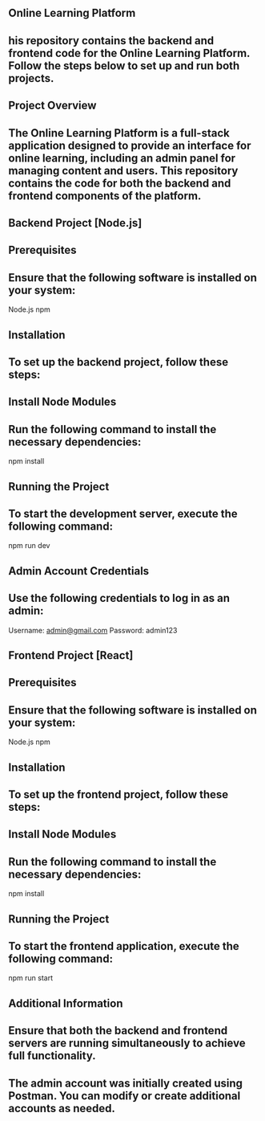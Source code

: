 ## Online Learning Platform

## his repository contains the backend and frontend code for the Online Learning Platform. Follow the steps below to set up and run both projects.

## Project Overview

## The Online Learning Platform is a full-stack application designed to provide an interface for online learning, including an admin panel for managing content and users. This repository contains the code for both the backend and frontend components of the platform.

## Backend Project [Node.js]

## Prerequisites

## Ensure that the following software is installed on your system:

Node.js
npm

## Installation

## To set up the backend project, follow these steps:

## Install Node Modules

## Run the following command to install the necessary dependencies:

npm install

## Running the Project

## To start the development server, execute the following command:

npm run dev

## Admin Account Credentials

## Use the following credentials to log in as an admin:

Username: admin@gmail.com
Password: admin123

## Frontend Project [React]

## Prerequisites

## Ensure that the following software is installed on your system:

Node.js
npm

## Installation

## To set up the frontend project, follow these steps:

## Install Node Modules

## Run the following command to install the necessary dependencies:

npm install

## Running the Project

## To start the frontend application, execute the following command:

npm run start

## Additional Information

## Ensure that both the backend and frontend servers are running simultaneously to achieve full functionality.

## The admin account was initially created using Postman. You can modify or create additional accounts as needed.
